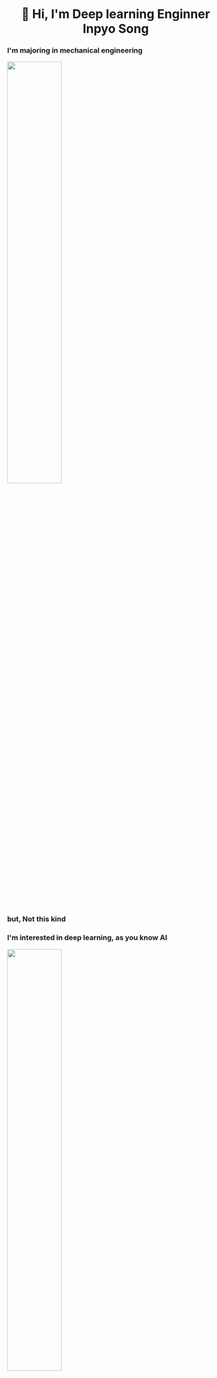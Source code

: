<div align="center"><h1>👋 Hi, I'm Deep learning Enginner Inpyo Song </h1></div>

### I'm majoring in mechanical engineering

<img src="https://user-images.githubusercontent.com/104220612/169701724-99c844b2-46ff-4dc9-8bc3-8dac9cbf0174.gif" width="50%" height="50%"/>

### but, Not this kind


### I'm interested in deep learning, as you know AI
<img src="https://user-images.githubusercontent.com/104220612/169701922-c39d3e88-045d-49aa-8489-29eb9bf63b19.gif" width="50%" height="50%"/>

<div align="center"><h1>🛠️Tech Stack🛠️</h1></div>

<div align="center"><h3>Techs that I'm confidence to use</h3></div>

<p align="center">
<img src="https://img.shields.io/badge/Python-3766AB?style=flat-square&logo=Python&logoColor=white" height="30px" width="100px"/></a>
<img src="https://img.shields.io/badge/PyTorch-EE4C2C?style=flat-square&logo=PyTorch&logoColor=white" height="30px" width="100px"/></a>
<img src="https://img.shields.io/badge/TensorFlow-FF6F00?style=flat-square&logo=TensorFlow&logoColor=white" height="30px" width="100px"/></a>
<img src="https://img.shields.io/badge/Django-092E20?style=flat-square&logo=Django&logoColor=white" height="30px" width="100px"/></a>
</p>  

<p align="center">
<img src="https://img.shields.io/badge/github-181717?style=for-the-badge&logo=github&logoColor=white" height="30px" width="100px"/>
<img src="https://img.shields.io/badge/git-F05032?style=for-the-badge&logo=git&logoColor=white" height="30px" width="100px"/>
<img src="https://img.shields.io/badge/Arduino-00979D?style=for-the-badge&logo=Arduino&logoColor=white" height="30px" width="100px"/>
</p>

<div align="center"><h3>Techs that I use at least once</h3></div>

<p align="center">
<img src="https://img.shields.io/badge/C-A8B9CC?style=for-the-badge&logo=C&logoColor=white" height="30px" width="100px">
</p>





# 🔭 I’m currently working on ...
### Reasearch about Human pose estimation in Intelligent and Interactive Systems Lab


# 🌱 I’m currently learning ...
### How to adopt deep learning on real world  


# 📫 How to reach me: ...
inpyosong.deep@gmail.com

puppymon@kau.kr
